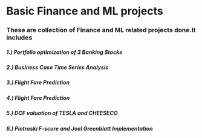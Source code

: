 # Basic Finance and ML projects
### These are collection of Finance and ML related projects done.It includes
##### 1.) Portfolio optimization of 3 Banking Stocks 
##### 2.) Business Case Time Series Analysis 
##### 3.) Flight Fare Prediction
##### 4.) Flight Fare Prediction
##### 5.) DCF valuation of TESLA and CHEESECO
##### 6.) Piotroski F-score and Joel Greenblatt Implementation
